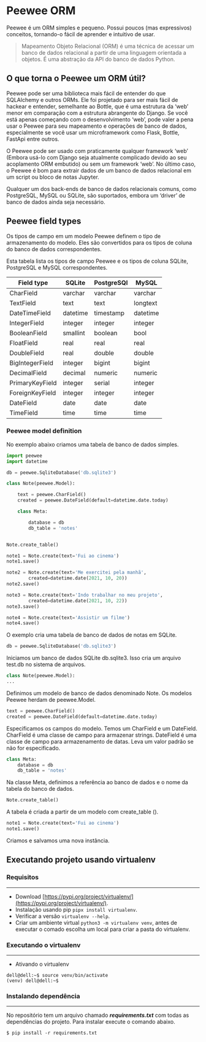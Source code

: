 # Peewee ORM

Peewee é um ORM simples e pequeno. Possui poucos (mas expressivos) conceitos, tornando-o fácil de aprender
e intuitivo de usar.

> Mapeamento Objeto Relacional (ORM) é uma técnica de acessar um banco de dados relacional a partir
> de uma linguagem orientada a objetos. É uma abstração da API do banco de dados Python.

## O que torna o Peewee um ORM útil?

Peewee pode ser uma biblioteca mais fácil de entender do que SQLAlchemy e outros ORMs. Ele foi projetado para ser mais 
fácil de hackear e entender, semelhante ao Bottle, que é uma estrutura da ‘web’ menor em comparação
com a estrutura abrangente do Django. Se você está apenas começando com o desenvolvimento ‘web’, pode valer a pena 
usar o Peewee para seu mapeamento e operações de banco de dados, especialmente se você usar um microframework
como Flask, Bottle, FastApi entre outros.

O Peewee pode ser usado com praticamente qualquer framework ‘web’ (Embora usá-lo com Django seja atualmente 
complicado devido ao seu acoplamento ORM embutido) ou sem um framework ‘web’. No último caso, o Peewee é bom para
extrair dados de um banco de dados relacional em um script ou bloco de notas Jupyter.

Qualquer um dos back-ends de banco de dados relacionais comuns, como PostgreSQL, MySQL ou SQLite, são suportados, 
embora um ‘driver’ de banco de dados ainda seja necessário.

## Peewee field types

Os tipos de campo em um modelo Peewee definem o tipo de armazenamento do modelo. Eles são convertidos para
os tipos de coluna do banco de dados correspondentes.

Esta tabela lista os tipos de campo Peewee e os tipos de coluna SQLite, PostgreSQL e MySQL correspondentes. 

Field type      | SQLite   | PostgreSQl | MySQL
----------------|----------|------------|---------
CharField       | varchar  | varchar    | varchar
TextField       | text     | text       | longtext
DateTimeField   | datetime | timestamp  | datetime
IntegerField    | integer  | integer    | integer
BooleanField    | smallint | boolean    | bool
FloatField      | real     | real       | real
DoubleField     | real     | double     | double
BigIntegerField | integer  | bigint     | bigint
DecimalField    | decimal  | numeric    | numeric
PrimaryKeyField | integer  | serial     | integer
ForeignKeyField | integer  | integer    | integer
DateField       | date     | date       | date
TimeField       | time     | time       | time

### Peewee model definition

No exemplo abaixo criamos uma tabela de banco de dados simples.
```python
import peewee
import datetime

db = peewee.SqliteDatabase('db.sqlite3')

class Note(peewee.Model):

    text = peewee.CharField()
    created = peewee.DateField(default=datetime.date.today)

    class Meta:

        database = db
        db_table = 'notes'


Note.create_table()

note1 = Note.create(text='Fui ao cinema')
note1.save()

note2 = Note.create(text='Me exercitei pela manhã',
        created=datetime.date(2021, 10, 20))
note2.save()

note3 = Note.create(text='Indo trabalhar no meu projeto',
        created=datetime.date(2021, 10, 22))
note3.save()

note4 = Note.create(text='Assistir um filme')
note4.save()
```

O exemplo cria uma tabela de banco de dados de notas em SQLite. 

```python
db = peewee.SqliteDatabase('db.sqlite3')
```

Iniciamos um banco de dados SQLite db.sqlite3. Isso cria um arquivo test.db no sistema de arquivos.

```python
class Note(peewee.Model):
...
```

Definimos um modelo de banco de dados denominado Note. Os modelos Peewee herdam de peewee.Model.

```python
text = peewee.CharField()
created = peewee.DateField(default=datetime.date.today)
```

Especificamos os campos do modelo. Temos um CharField e um DateField. CharField é uma classe de campo para
armazenar strings. DateField é uma classe de campo para armazenamento de datas. Leva um valor padrão se não for especificado.

```python
class Meta:
    database = db
    db_table = 'notes'
```

Na classe Meta, definimos a referência ao banco de dados e o nome da tabela do banco de dados. 

```python
Note.create_table()
```

A tabela é criada a partir de um modelo com create_table ().

```python
note1 = Note.create(text='Fui ao cinema')
note1.save()
```
Criamos e salvamos uma nova instância.

## Executando projeto usando virtualenv
### Requisitos
___
- Download [https://pypi.org/project/virtualenv/](https://pypi.org/project/virtualenv/).
- Instalação usando pip ```pipx install virtualenv```.
- Verificar a versão ```virtualenv --help```.
- Criar um ambiente virtual ```python3 -m virtualenv venv```, antes de executar o comado escolha um local para criar a pasta do virtualenv.

### Executando o virtualenv
___

- Ativando o virtualenv
```shell
dell@dell:~$ source venv/bin/activate
(venv) dell@dell:~$
```

### Instalando dependência
___
No repositório tem um arquivo chamado **_requirements.txt_** com todas as dependências do projeto. Para instalar execute o comando abaixo.

```shell
$ pip install -r requirements.txt
```
